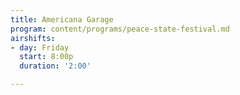 ```yaml
---
title: Americana Garage
program: content/programs/peace-state-festival.md
airshifts:
- day: Friday
  start: 8:00p
  duration: '2:00'

---
```

